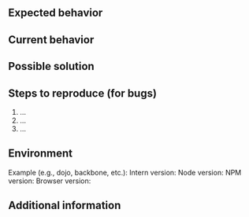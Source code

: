 <!--
Hi, thanks for your interest in Intern! We'd like to keep this issue tracker
focused on project development, so we ask that issues only be opened for
bug reports or feature requests. If you have a question about how to use
Intern, we'd prefer you ask it on Stack Overflow or in our Gitter room
(https://gitter.im/theintern/intern).

For bug reports and feature requests, please provide a short summary of the
issue/feature request in the title above, and fill in the sections below.
-->

## Expected behavior
<!-- Describe what should be happening, or what you you'd like to see -->

## Current behavior
<!-- Describe what happens now -->

## Possible solution
<!--
If you have any thoughts on how to diagnose or fix the problem, or suggestions
on how to implement a feature, this is the place.
-->

## Steps to reproduce (for bugs)
<!--
List the steps required to reproduce the issue. If possible, provide a link to
a test project that illustrates the issue.
-->
1. …
2. …
3. …

## Environment
<!-- List the relevant software versions -->
Example (e.g., dojo, backbone, etc.):
Intern version:
Node version:
NPM version:
Browser version:

## Additional information
<!-- Anything else you think might be relevant -->
